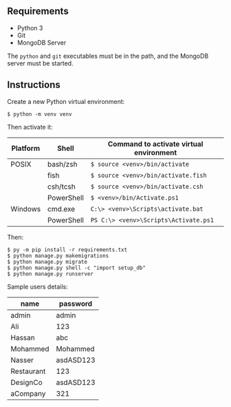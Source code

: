 ## Requirements

- Python 3
- Git
- MongoDB Server

The `python` and `git` executables must be in the path, and the MongoDB
server must be started.

## Instructions

Create a new Python virtual environment:

    $ python -m venv venv

Then activate it:

| Platform | Shell      | Command to activate virtual environment |
|----------|------------|-----------------------------------------|
| POSIX    | bash/zsh   | `$ source <venv>/bin/activate`          |
|          | fish       | `$ source <venv>/bin/activate.fish`     |
|          | csh/tcsh   | `$ source <venv>/bin/activate.csh`      |
|          | PowerShell | `$ <venv>/bin/Activate.ps1`             |
| Windows  | cmd.exe    | `C:\> <venv>\Scripts\activate.bat`      |
|          | PowerShell | `PS C:\> <venv>\Scripts\Activate.ps1`   |

Then:

    $ py -m pip install -r requirements.txt 
    $ python manage.py makemigrations
    $ python manage.py migrate
    $ python manage.py shell -c "import setup_db"
    $ python manage.py runserver

Sample users details:

| name       | password   | 
|------------|------------|
| admin      | admin      |
| Ali        | 123        |
| Hassan     | abc        | 
| Mohammed   | Mohammed   | 
| Nasser     | asdASD123  |
| Restaurant | 123        |
| DesignCo   | asdASD123  |
| aCompany   | 321        |